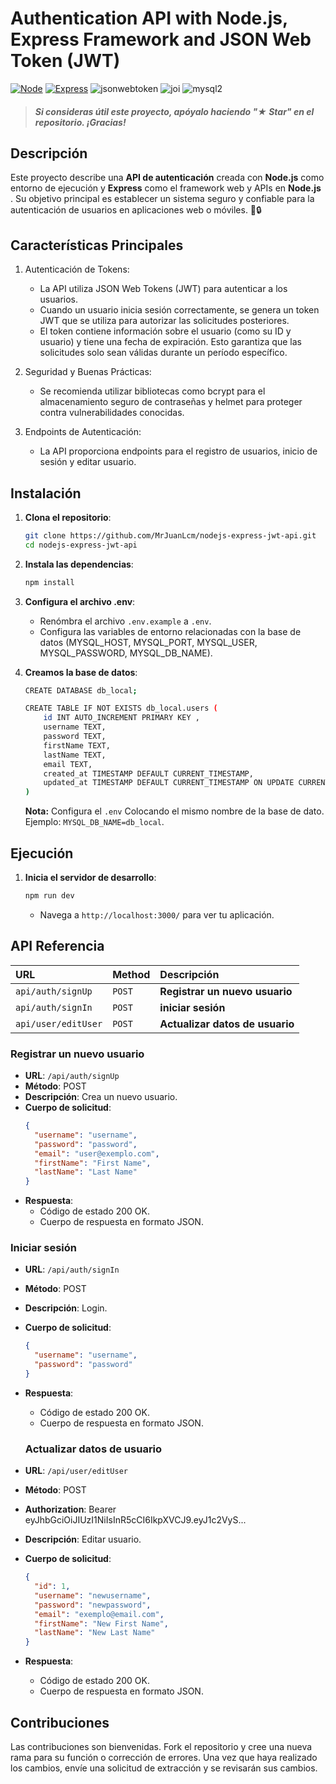 # Authentication API with Node.js, Express Framework and JSON Web Token (JWT)

[![Node](https://img.shields.io/badge/Node-v18.14.0-green?style=for-the-badge&logo=node.js&logoColor=white&labelColor=101010)](https://nodejs.org) [![Express](https://img.shields.io/badge/Express-1.20-green?style=for-the-badge&logo=express&logoColor=white&labelColor=101010)](https://expressjs.com) ![jsonwebtoken](https://img.shields.io/badge/jsonwebtoken-^9.0.2-blue?style=for-the-badge&logo=jsonwebtoken&logoColor=white&labelColor=101010) ![joi](https://img.shields.io/badge/joi-^17.13.1-blue?style=for-the-badge&logo=joi&logoColor=white&labelColor=101010) ![mysql2](https://img.shields.io/badge/mysql2-^3.10.0-blue?style=for-the-badge&logo=mysql2&logoColor=white&labelColor=101010)

> ##### Si consideras útil este proyecto, apóyalo haciendo "★ Star" en el repositorio. ¡Gracias!

## Descripción

Este proyecto describe una **API de autenticación** creada con **Node.js** como entorno de ejecución y **Express** como el framework web y APIs en **Node.js** . Su objetivo principal es establecer un sistema seguro y confiable para la autenticación de usuarios en aplicaciones web o móviles. 🚀🔒

## Características Principales

1. Autenticación de Tokens:

   - La API utiliza JSON Web Tokens (JWT) para autenticar a los usuarios.
   - Cuando un usuario inicia sesión correctamente, se genera un token JWT que se utiliza para autorizar las solicitudes posteriores.
   - El token contiene información sobre el usuario (como su ID y usuario) y tiene una fecha de expiración. Esto garantiza que las solicitudes solo sean válidas durante un período específico.

2. Seguridad y Buenas Prácticas:

   - Se recomienda utilizar bibliotecas como bcrypt para el almacenamiento seguro de contraseñas y helmet para proteger contra vulnerabilidades conocidas.

3. Endpoints de Autenticación:

   - La API proporciona endpoints para el registro de usuarios, inicio de sesión y editar usuario.

## Instalación

1. **Clona el repositorio**:

   ```bash
   git clone https://github.com/MrJuanLcm/nodejs-express-jwt-api.git
   cd nodejs-express-jwt-api
   ```

2. **Instala las dependencias**:

   ```bash
   npm install
   ```

3. **Configura el archivo .env**:

   - Renómbra el archivo `.env.example` a `.env`.
   - Configura las variables de entorno relacionadas con la base de datos (MYSQL_HOST, MYSQL_PORT, MYSQL_USER, MYSQL_PASSWORD, MYSQL_DB_NAME).

4. **Creamos la base de datos**:

   ```bash
   CREATE DATABASE db_local;

   CREATE TABLE IF NOT EXISTS db_local.users (
       id INT AUTO_INCREMENT PRIMARY KEY ,
       username TEXT,
       password TEXT,
       firstName TEXT,
       lastName TEXT,
       email TEXT,
       created_at TIMESTAMP DEFAULT CURRENT_TIMESTAMP,
       updated_at TIMESTAMP DEFAULT CURRENT_TIMESTAMP ON UPDATE CURRENT_TIMESTAMP
   )
   ```

   **Nota:** Configura el `.env` Colocando el mismo nombre de la base de dato. Ejemplo: `MYSQL_DB_NAME=db_local`.

## Ejecución

1. **Inicia el servidor de desarrollo**:

   ```bash
   npm run dev
   ```

   - Navega a `http://localhost:3000/` para ver tu aplicación.

## API Referencia

| URL                 | Method | Descripción                     |
| :------------------ | :----- | :------------------------------ |
| `api/auth/signUp`   | `POST` | **Registrar un nuevo usuario**  |
| `api/auth/signIn`   | `POST` | **iniciar sesión**              |
| `api/user/editUser` | `POST` | **Actualizar datos de usuario** |

### Registrar un nuevo usuario

- **URL**: `/api/auth/signUp`
- **Método**: POST
- **Descripción**: Crea un nuevo usuario.
- **Cuerpo de solicitud**:
  ```json
  {
    "username": "username",
    "password": "password",
    "email": "user@exemplo.com",
    "firstName": "First Name",
    "lastName": "Last Name"
  }
  ```
- **Respuesta**:
  - Código de estado 200 OK.
  - Cuerpo de respuesta en formato JSON.

### Iniciar sesión

- **URL**: `/api/auth/signIn`
- **Método**: POST
- **Descripción**: Login.
- **Cuerpo de solicitud**:
  ```json
  {
    "username": "username",
    "password": "password"
  }
  ```
- **Respuesta**:

  - Código de estado 200 OK.
  - Cuerpo de respuesta en formato JSON.

  ### Actualizar datos de usuario

- **URL**: `/api/user/editUser`
- **Método**: POST
- **Authorization**: Bearer eyJhbGciOiJIUzI1NiIsInR5cCI6IkpXVCJ9.eyJ1c2VyS...
- **Descripción**: Editar usuario.
- **Cuerpo de solicitud**:
  ```json
  {
    "id": 1,
    "username": "newusername",
    "password": "newpassword",
    "email": "exemplo@email.com",
    "firstName": "New First Name",
    "lastName": "New Last Name"
  }
  ```
- **Respuesta**:
  - Código de estado 200 OK.
  - Cuerpo de respuesta en formato JSON.

## Contribuciones

Las contribuciones son bienvenidas. Fork el repositorio y cree una nueva rama para su función o corrección de errores. Una vez que haya realizado los cambios, envíe una solicitud de extracción y se revisarán sus cambios.
